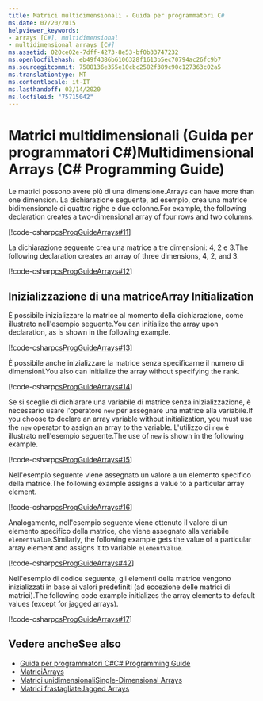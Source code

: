 ```yaml
---
title: Matrici multidimensionali - Guida per programmatori C#
ms.date: 07/20/2015
helpviewer_keywords:
- arrays [C#], multidimensional
- multidimensional arrays [C#]
ms.assetid: 020ce02e-7dff-4273-8e53-bf0b33747232
ms.openlocfilehash: eb49f4386b6106328f1613b5ec70794ac26fc9b7
ms.sourcegitcommit: 7588136e355e10cbc2582f389c90c127363c02a5
ms.translationtype: MT
ms.contentlocale: it-IT
ms.lasthandoff: 03/14/2020
ms.locfileid: "75715042"
---
```

# <a name="multidimensional-arrays-c-programming-guide"></a><span data-ttu-id="857b9-102">Matrici multidimensionali (Guida per programmatori C#)</span><span class="sxs-lookup"><span data-stu-id="857b9-102">Multidimensional Arrays (C# Programming Guide)</span></span>

<span data-ttu-id="857b9-103">Le matrici possono avere più di una dimensione.</span><span class="sxs-lookup"><span data-stu-id="857b9-103">Arrays can have more than one dimension.</span></span> <span data-ttu-id="857b9-104">La dichiarazione seguente, ad esempio, crea una matrice bidimensionale di quattro righe e due colonne.</span><span class="sxs-lookup"><span data-stu-id="857b9-104">For example, the following declaration creates a two-dimensional array of four rows and two columns.</span></span>  
  
 [!code-csharp[csProgGuideArrays#11](~/samples/snippets/csharp/VS_Snippets_VBCSharp/csProgGuideArrays/CS/Arrays.cs#11)]  
  
 <span data-ttu-id="857b9-105">La dichiarazione seguente crea una matrice a tre dimensioni: 4, 2 e 3.</span><span class="sxs-lookup"><span data-stu-id="857b9-105">The following declaration creates an array of three dimensions, 4, 2, and 3.</span></span>  
  
 [!code-csharp[csProgGuideArrays#12](~/samples/snippets/csharp/VS_Snippets_VBCSharp/csProgGuideArrays/CS/Arrays.cs#12)]  
  
## <a name="array-initialization"></a><span data-ttu-id="857b9-106">Inizializzazione di una matrice</span><span class="sxs-lookup"><span data-stu-id="857b9-106">Array Initialization</span></span>

 <span data-ttu-id="857b9-107">È possibile inizializzare la matrice al momento della dichiarazione, come illustrato nell'esempio seguente.</span><span class="sxs-lookup"><span data-stu-id="857b9-107">You can initialize the array upon declaration, as is shown in the following example.</span></span>  
  
 [!code-csharp[csProgGuideArrays#13](~/samples/snippets/csharp/VS_Snippets_VBCSharp/csProgGuideArrays/CS/Arrays.cs#13)]  
  
 <span data-ttu-id="857b9-108">È possibile anche inizializzare la matrice senza specificarne il numero di dimensioni.</span><span class="sxs-lookup"><span data-stu-id="857b9-108">You also can initialize the array without specifying the rank.</span></span>  
  
 [!code-csharp[csProgGuideArrays#14](~/samples/snippets/csharp/VS_Snippets_VBCSharp/csProgGuideArrays/CS/Arrays.cs#14)]  
  
 <span data-ttu-id="857b9-109">Se si sceglie di dichiarare una variabile di matrice senza inizializzazione, è necessario usare l'operatore `new` per assegnare una matrice alla variabile.</span><span class="sxs-lookup"><span data-stu-id="857b9-109">If you choose to declare an array variable without initialization, you must use the `new` operator to assign an array to the variable.</span></span> <span data-ttu-id="857b9-110">L'utilizzo di `new` è illustrato nell'esempio seguente.</span><span class="sxs-lookup"><span data-stu-id="857b9-110">The use of `new` is shown in the following example.</span></span>  
  
 [!code-csharp[csProgGuideArrays#15](~/samples/snippets/csharp/VS_Snippets_VBCSharp/csProgGuideArrays/CS/Arrays.cs#15)]  
  
 <span data-ttu-id="857b9-111">Nell'esempio seguente viene assegnato un valore a un elemento specifico della matrice.</span><span class="sxs-lookup"><span data-stu-id="857b9-111">The following example assigns a value to a particular array element.</span></span>  
  
 [!code-csharp[csProgGuideArrays#16](~/samples/snippets/csharp/VS_Snippets_VBCSharp/csProgGuideArrays/CS/Arrays.cs#16)]  
  
 <span data-ttu-id="857b9-112">Analogamente, nell'esempio seguente viene ottenuto il valore di un elemento specifico della matrice, che viene assegnato alla variabile `elementValue`.</span><span class="sxs-lookup"><span data-stu-id="857b9-112">Similarly, the following example gets the value of a particular array element and assigns it to variable `elementValue`.</span></span>  
  
 [!code-csharp[csProgGuideArrays#42](~/samples/snippets/csharp/VS_Snippets_VBCSharp/csProgGuideArrays/CS/Arrays.cs#42)]  
  
 <span data-ttu-id="857b9-113">Nell'esempio di codice seguente, gli elementi della matrice vengono inizializzati in base ai valori predefiniti (ad eccezione delle matrici di matrici).</span><span class="sxs-lookup"><span data-stu-id="857b9-113">The following code example initializes the array elements to default values (except for jagged arrays).</span></span>  
  
 [!code-csharp[csProgGuideArrays#17](~/samples/snippets/csharp/VS_Snippets_VBCSharp/csProgGuideArrays/CS/Arrays.cs#17)]  
  
## <a name="see-also"></a><span data-ttu-id="857b9-114">Vedere anche</span><span class="sxs-lookup"><span data-stu-id="857b9-114">See also</span></span>

- [<span data-ttu-id="857b9-115">Guida per programmatori C#</span><span class="sxs-lookup"><span data-stu-id="857b9-115">C# Programming Guide</span></span>](../index.md)
- [<span data-ttu-id="857b9-116">Matrici</span><span class="sxs-lookup"><span data-stu-id="857b9-116">Arrays</span></span>](./index.md)
- [<span data-ttu-id="857b9-117">Matrici unidimensionali</span><span class="sxs-lookup"><span data-stu-id="857b9-117">Single-Dimensional Arrays</span></span>](./single-dimensional-arrays.md)
- [<span data-ttu-id="857b9-118">Matrici frastagliate</span><span class="sxs-lookup"><span data-stu-id="857b9-118">Jagged Arrays</span></span>](./jagged-arrays.md)
